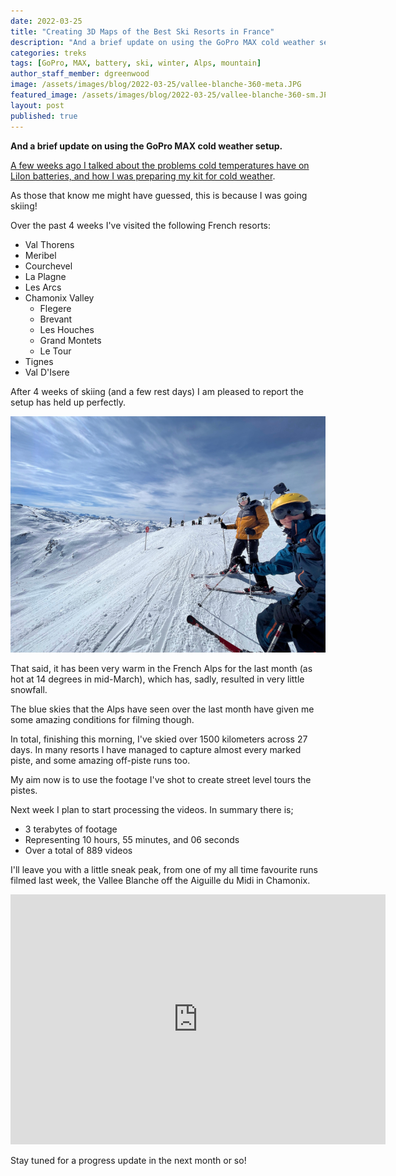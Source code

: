 ```yaml
---
date: 2022-03-25
title: "Creating 3D Maps of the Best Ski Resorts in France"
description: "And a brief update on using the GoPro MAX cold weather setup."
categories: treks
tags: [GoPro, MAX, battery, ski, winter, Alps, mountain]
author_staff_member: dgreenwood
image: /assets/images/blog/2022-03-25/vallee-blanche-360-meta.JPG
featured_image: /assets/images/blog/2022-03-25/vallee-blanche-360-sm.JPG
layout: post
published: true
---
```


**And a brief update on using the GoPro MAX cold weather setup.**

[A few weeks ago I talked about the problems cold temperatures have on LiIon batteries, and how I was preparing my kit for cold weather](/blog/2022/keeping-gopro-max-warm-extend-battery-life.md).

As those that know me might have guessed, this is because I was going skiing!

Over the past 4 weeks I've visited the following French resorts:

* Val Thorens
* Meribel
* Courchevel
* La Plagne
* Les Arcs
* Chamonix Valley
	* Flegere
	* Brevant
	* Les Houches
	* Grand Montets
	* Le Tour
* Tignes
* Val D'Isere

After 4 weeks of skiing (and a few rest days) I am pleased to report the setup has held up perfectly.

<img class="img-fluid" src="/assets/images/blog/2022-03-25/gopro-max-cold-weather-1-sm.jpg" alt="Trek Pack Cold Weather Helmet Cam" title="Trek Pack Cold Weather Helmet Cam" />

That said, it has been very warm in the French Alps for the last month (as hot at 14 degrees in mid-March), which has, sadly, resulted in very little snowfall.

The blue skies that the Alps have seen over the last month have given me some amazing conditions for filming though.

In total, finishing this morning, I've skied over 1500 kilometers across 27 days. In many resorts I have managed to capture almost every marked piste, and some amazing off-piste runs too.

My aim now is to use the footage I've shot to create street level tours the pistes.

Next week I plan to start processing the videos. In summary there is;

* 3 terabytes of footage
* Representing 10 hours, 55 minutes, and 06 seconds
* Over a total of 889 videos

I'll leave you with a little sneak peak, from one of my all time favourite runs filmed last week, the Vallee Blanche off the Aiguille du Midi in Chamonix.

<iframe width="600" height="400" allowfullscreen style="border-style:none;" src="https://www.trekview.org/trekviewer.htm#panorama=https://www.trekview.org/assets/images/blog/2022-03-25/GS__0485.JPG&amp;autoLoad=true"></iframe>

Stay tuned for a progress update in the next month or so!